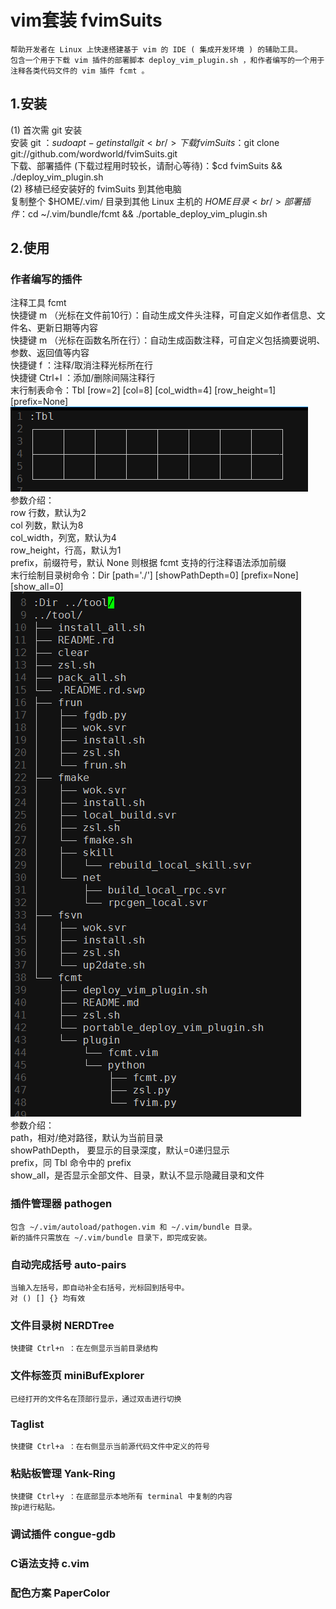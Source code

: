 vim套装 fvimSuits
====================
	帮助开发者在 Linux 上快速搭建基于 vim 的 IDE ( 集成开发环境 ) 的辅助工具。
	包含一个用于下载 vim 插件的部署脚本 deploy_vim_plugin.sh ，和作者编写的一个用于注释各类代码文件的 vim 插件 fcmt 。

1.安装
--------------------
(1) 首次需 git 安装<br/>
	安装 git		：$sudo apt-get install git<br/>
	下载 fvimSuits	：$git clone git://github.com/wordworld/fvimSuits.git<br/>
	下载、部署插件 (下载过程用时较长，请耐心等待)：$cd fvimSuits && ./deploy_vim_plugin.sh <br/>
(2) 移植已经安装好的 fvimSuits 到其他电脑<br/>
	复制整个 $HOME/.vim/ 目录到其他 Linux 主机的 $HOME 目录<br/>
	部署插件		：$cd ~/.vim/bundle/fcmt && ./portable_deploy_vim_plugin.sh<br/>

2.使用
--------------------
### 作者编写的插件
注释工具 fcmt<br/>
	快捷键 m （光标在文件前10行）：自动生成文件头注释，可自定义如作者信息、文件名、更新日期等内容<br/>
	快捷键 m （光标在函数名所在行）：自动生成函数注释，可自定义包括摘要说明、参数、返回值等内容<br/>
	快捷键 f ：注释/取消注释光标所在行<br/>
	快捷键 Ctrl+l ：添加/删除间隔注释行<br/>
	末行制表命令：Tbl [row=2] [col=8] [col_width=4] [row_height=1] [prefix=None]<br/>
	![draw table](https://github.com/wordworld/fvimSuits/raw/master/img/draw_table.png)<br/>
		参数介绍：<br/>
			row 行数，默认为2<br/>
			col 列数，默认为8<br/>
			col_width，列宽，默认为4<br/>
			row_height，行高，默认为1<br/>
			prefix，前缀符号，默认 None 则根据 fcmt 支持的行注释语法添加前缀<br/>
	末行绘制目录树命令：Dir [path='./'] [showPathDepth=0] [prefix=None] [show_all=0]<br/>
	![draw directory tree](https://github.com/wordworld/fvimSuits/raw/master/img/draw_directory_tree.png)<br/>
		参数介绍：<br/>
			path，相对/绝对路径，默认为当前目录<br/>
			showPathDepth， 要显示的目录深度，默认=0递归显示<br/>
			prefix，同 Tbl 命令中的 prefix<br/>
			show_all，是否显示全部文件、目录，默认不显示隐藏目录和文件 <br/>


### 插件管理器 pathogen
	包含 ~/.vim/autoload/pathogen.vim 和 ~/.vim/bundle 目录。
	新的插件只需放在 ~/.vim/bundle 目录下，即完成安装。

### 自动完成括号 auto-pairs
	当输入左括号，即自动补全右括号，光标回到括号中。
	对 () [] {} 均有效

### 文件目录树 NERDTree
	快捷键 Ctrl+n ：在左侧显示当前目录结构

### 文件标签页 miniBufExplorer
	已经打开的文件名在顶部行显示，通过双击进行切换

### Taglist
	快捷键 Ctrl+a ：在右侧显示当前源代码文件中定义的符号

### 粘贴板管理 Yank-Ring
	快捷键 Ctrl+y ：在底部显示本地所有 terminal 中复制的内容
	按p进行粘贴。

### 调试插件 congue-gdb

### C语法支持 c.vim

### 配色方案 PaperColor

